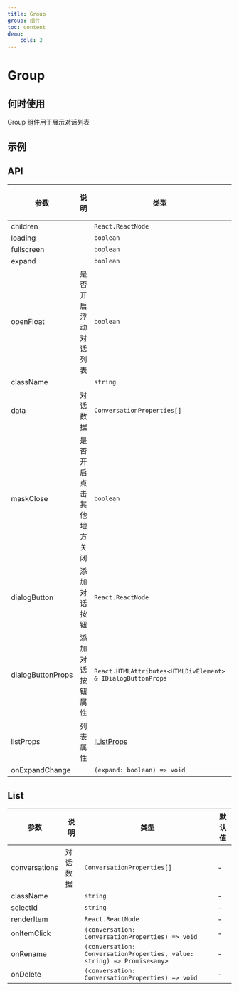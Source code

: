 ```yaml
---
title: Group
group: 组件
toc: content
demo:
    cols: 2
---
```


# Group

## 何时使用

Group 组件用于展示对话列表

## 示例

<code src="./demos/group.tsx" title="基本使用"></code>

## API

| 参数              | 说明                     | 类型                                                        | 默认值 |
| ----------------- | ------------------------ | ----------------------------------------------------------- | ------ |
| children          |                          | `React.ReactNode`                                           | -      |
| loading           |                          | `boolean`                                                   | -      |
| fullscreen        |                          | `boolean`                                                   | -      |
| expand            |                          | `boolean`                                                   | -      |
| openFloat         | 是否开启浮动对话列表     | `boolean`                                                   | -      |
| className         |                          | `string`                                                    | -      |
| data              | 对话数据                 | `ConversationProperties[]`                                  | -      |
| maskClose         | 是否开启点击其他地方关闭 | `boolean`                                                   | -      |
| dialogButton      | 添加对话按钮             | `React.ReactNode`                                           | -      |
| dialogButtonProps | 添加对话按钮属性         | `React.HTMLAttributes<HTMLDivElement> & IDialogButtonProps` | -      |
| listProps         | 列表属性                 | [IListProps](?tab=group#list)                               | -      |
| onExpandChange    |                          | `(expand: boolean) => void`                                 | -      |

## List

| 参数          | 说明     | 类型                                                                    | 默认值 |
| ------------- | -------- | ----------------------------------------------------------------------- | ------ |
| conversations | 对话数据 | `ConversationProperties[]`                                              | -      |
| className     |          | `string`                                                                | -      |
| selectId      |          | `string`                                                                | -      |
| renderItem    |          | `React.ReactNode`                                                       | -      |
| onItemClick   |          | `(conversation: ConversationProperties) => void`                        | -      |
| onRename      |          | `(conversation: ConversationProperties, value: string) => Promise<any>` | -      |
| onDelete      |          | `(conversation: ConversationProperties) => void`                        | -      |
